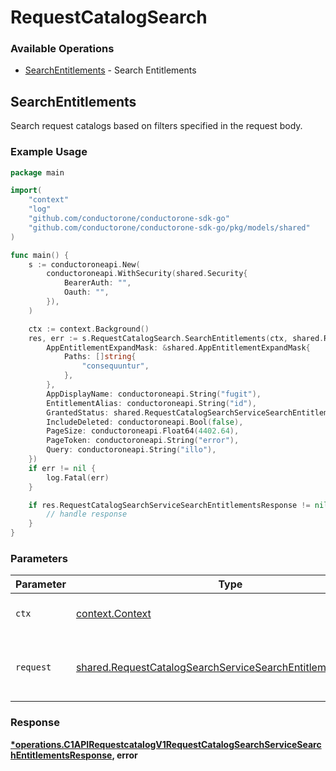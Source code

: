 # RequestCatalogSearch

### Available Operations

* [SearchEntitlements](#searchentitlements) - Search Entitlements

## SearchEntitlements

Search request catalogs based on filters specified in the request body.

### Example Usage

```go
package main

import(
	"context"
	"log"
	"github.com/conductorone/conductorone-sdk-go"
	"github.com/conductorone/conductorone-sdk-go/pkg/models/shared"
)

func main() {
    s := conductoroneapi.New(
        conductoroneapi.WithSecurity(shared.Security{
            BearerAuth: "",
            Oauth: "",
        }),
    )

    ctx := context.Background()
    res, err := s.RequestCatalogSearch.SearchEntitlements(ctx, shared.RequestCatalogSearchServiceSearchEntitlementsRequest{
        AppEntitlementExpandMask: &shared.AppEntitlementExpandMask{
            Paths: []string{
                "consequuntur",
            },
        },
        AppDisplayName: conductoroneapi.String("fugit"),
        EntitlementAlias: conductoroneapi.String("id"),
        GrantedStatus: shared.RequestCatalogSearchServiceSearchEntitlementsRequestGrantedStatusAll.ToPointer(),
        IncludeDeleted: conductoroneapi.Bool(false),
        PageSize: conductoroneapi.Float64(4402.64),
        PageToken: conductoroneapi.String("error"),
        Query: conductoroneapi.String("illo"),
    })
    if err != nil {
        log.Fatal(err)
    }

    if res.RequestCatalogSearchServiceSearchEntitlementsResponse != nil {
        // handle response
    }
}
```

### Parameters

| Parameter                                                                                                                                  | Type                                                                                                                                       | Required                                                                                                                                   | Description                                                                                                                                |
| ------------------------------------------------------------------------------------------------------------------------------------------ | ------------------------------------------------------------------------------------------------------------------------------------------ | ------------------------------------------------------------------------------------------------------------------------------------------ | ------------------------------------------------------------------------------------------------------------------------------------------ |
| `ctx`                                                                                                                                      | [context.Context](https://pkg.go.dev/context#Context)                                                                                      | :heavy_check_mark:                                                                                                                         | The context to use for the request.                                                                                                        |
| `request`                                                                                                                                  | [shared.RequestCatalogSearchServiceSearchEntitlementsRequest](../../models/shared/requestcatalogsearchservicesearchentitlementsrequest.md) | :heavy_check_mark:                                                                                                                         | The request object to use for the request.                                                                                                 |


### Response

**[*operations.C1APIRequestcatalogV1RequestCatalogSearchServiceSearchEntitlementsResponse](../../models/operations/c1apirequestcatalogv1requestcatalogsearchservicesearchentitlementsresponse.md), error**

